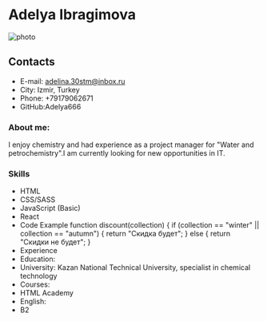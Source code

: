 # Adelya Ibragimova
![photo](/photo.jpeg/"фото")
## Contacts
+ E-mail: adelina.30stm@inbox.ru
+ City: Izmir, Turkey
+ Phone: +79179062671
+ GitHub:Adelya666
### About me:
I enjoy chemistry and had experience as a project manager for "Water and petrochemistry".I am currently looking for new opportunities in IT.
### Skills
+ HTML
+ CSS/SASS
+ JavaScript (Basic)
+ React
+ Code Example
function discount(сollection) {
  if (сollection == "winter" || сollection == "autumn") {
    return "Скидка будет";
  } else {
    return "Скидки не будет";
  }
+ Experience
+ Education:
+ University: Kazan National Technical University, specialist in chemical technology
+ Courses:
+ HTML Academy
+ English:
+ B2
